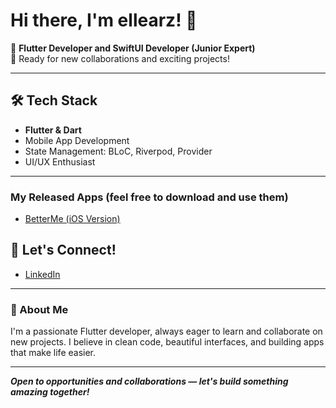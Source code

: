 # Hi there, I'm ellearz! 👋

🚀 **Flutter Developer and SwiftUI Developer (Junior Expert)**  
🌱 Ready for new collaborations and exciting projects!

---

## 🛠️ Tech Stack
- **Flutter & Dart**
- Mobile App Development
- State Management: BLoC, Riverpod, Provider
- UI/UX Enthusiast

---
### My Released Apps (feel free to download and use them)
- [BetterMe (iOS Version)](https://apps.apple.com/de/app/better-me-world/id6741191238?l=en-GB)


## 🤝 Let's Connect!

- [LinkedIn](https://www.linkedin.com/in/elnuraarzybaeva/)


<!-- Add your social links below! Example:
- [LinkedIn](https://www.linkedin.com/in/yourprofile)
- [Twitter/X](https://twitter.com/yourprofile)
- [Portfolio](https://yourportfolio.com)
-->

---

### 💬 About Me

I'm a passionate Flutter developer, always eager to learn and collaborate on new projects. I believe in clean code, beautiful interfaces, and building apps that make life easier.

---

_**Open to opportunities and collaborations — let's build something amazing together!**_
